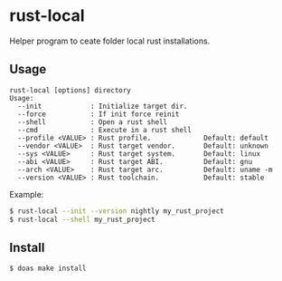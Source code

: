 # rust-local
Helper program to ceate folder local rust installations.

## Usage

```
rust-local [options] directory
Usage:
  --init            : Initialize target dir.
  --force           : If init force reinit
  --shell           : Open a rust shell
  --cmd             : Execute in a rust shell
  --profile <VALUE> : Rust profile.             Default: default
  --vendor <VALUE>  : Rust target vendor.       Default: unknown
  --sys <VALUE>     : Rust target system.       Default: linux
  --abi <VALUE>     : Rust target ABI.          Default: gnu
  --arch <VALUE>    : Rust target arc.          Default: uname -m
  --version <VALUE> : Rust toolchain.           Default: stable
```

Example:

```sh
$ rust-local --init --version nightly my_rust_project
$ rust-local --shell my_rust_project
```

## Install

```sh
$ doas make install
```
 
